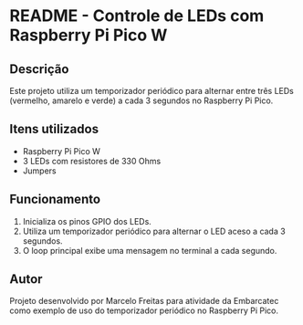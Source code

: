 # README - Controle de LEDs com Raspberry Pi Pico W

## Descrição
Este projeto utiliza um temporizador periódico para alternar entre três LEDs (vermelho, amarelo e verde) a cada 3 segundos no Raspberry Pi Pico.

## Itens utilizados
- Raspberry Pi Pico W
- 3 LEDs com resistores de 330 Ohms
- Jumpers

## Funcionamento
1. Inicializa os pinos GPIO dos LEDs.
2. Utiliza um temporizador periódico para alternar o LED aceso a cada 3 segundos.
3. O loop principal exibe uma mensagem no terminal a cada segundo.

## Autor
Projeto desenvolvido por Marcelo Freitas para atividade da Embarcatec como exemplo de uso do temporizador periódico no Raspberry Pi Pico.
